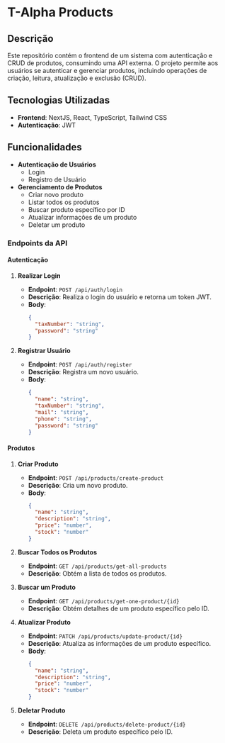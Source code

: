 # T-Alpha Products

## Descrição

Este repositório contém o frontend de um sistema com autenticação e CRUD de produtos, consumindo uma API externa. O projeto permite aos usuários se autenticar e gerenciar produtos, incluindo operações de criação, leitura, atualização e exclusão (CRUD).

## Tecnologias Utilizadas

- **Frontend**: NextJS, React, TypeScript, Tailwind CSS
- **Autenticação**: JWT

## Funcionalidades

- **Autenticação de Usuários**
  - Login
  - Registro de Usuário
- **Gerenciamento de Produtos**
  - Criar novo produto
  - Listar todos os produtos
  - Buscar produto específico por ID
  - Atualizar informações de um produto
  - Deletar um produto

### Endpoints da API

#### Autenticação

1. **Realizar Login**

   - **Endpoint**: `POST /api/auth/login`
   - **Descrição**: Realiza o login do usuário e retorna um token JWT.
   - **Body**:
     ```json
     {
       "taxNumber": "string",
       "password": "string"
     }
     ```

2. **Registrar Usuário**
   - **Endpoint**: `POST /api/auth/register`
   - **Descrição**: Registra um novo usuário.
   - **Body**:
     ```json
     {
       "name": "string",
       "taxNumber": "string",
       "mail": "string",
       "phone": "string",
       "password": "string"
     }
     ```

#### Produtos

1. **Criar Produto**

   - **Endpoint**: `POST /api/products/create-product`
   - **Descrição**: Cria um novo produto.
   - **Body**:
     ```json
     {
       "name": "string",
       "description": "string",
       "price": "number",
       "stock": "number"
     }
     ```

2. **Buscar Todos os Produtos**

   - **Endpoint**: `GET /api/products/get-all-products`
   - **Descrição**: Obtém a lista de todos os produtos.

3. **Buscar um Produto**

   - **Endpoint**: `GET /api/products/get-one-product/{id}`
   - **Descrição**: Obtém detalhes de um produto específico pelo ID.

4. **Atualizar Produto**

   - **Endpoint**: `PATCH /api/products/update-product/{id}`
   - **Descrição**: Atualiza as informações de um produto específico.
   - **Body**:
     ```json
     {
       "name": "string",
       "description": "string",
       "price": "number",
       "stock": "number"
     }
     ```

5. **Deletar Produto**
   - **Endpoint**: `DELETE /api/products/delete-product/{id}`
   - **Descrição**: Deleta um produto específico pelo ID.
